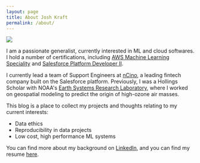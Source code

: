 ```yaml
---
layout: page
title: About Josh Kraft
permalink: /about/
---
```

![]({{site.baseurl}}/images/avatar.jpg)

I am a passionate generalist, currently interested in ML and cloud softwares. I hold a number of certifications, including [AWS Machine Learning Speciality](https://aws.amazon.com/certification/certified-machine-learning-specialty) and [Salesforce Platform Developer II](https://trailhead.salesforce.com/en/help?article=Salesforce-Certified-Platform-Developer-II-Exam-Guide).

I currently lead a team of Support Engineers at [nCino](https://www.ncino.com), a leading fintech company built on the Salesforce platform. Previously, I was a Hollings Scholar with NOAA's [Earth Systems Research Laboratory](https://www.esrl.noaa.gov), where I worked on geospatial modeling to predict the origin of high-ozone air masses.

This blog is a place to collect my projects and thoughts relating to my current interests:

- Data ethics
- Reproducibility in data projects
- Low cost, high performance ML systems

You can find more about my background on [LinkedIn](https://www.linkedin.com/in/joshtkraft/), and you can find my resume [here](https://drive.google.com/file/d/1I65R9kv9rE_HA8f11GQE8xFqUSRiTM0t/view).